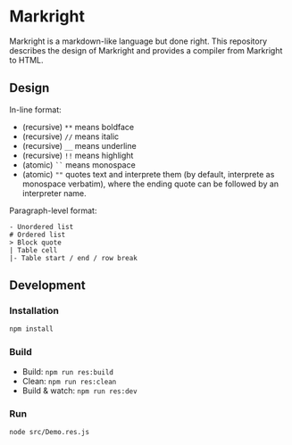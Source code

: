 # Markright

Markright is a markdown-like language but done right. This repository describes the design of Markright and provides a compiler from Markright to HTML.

## Design

In-line format:

- (recursive) `**` means boldface
- (recursive) `//` means italic
- (recursive) `__` means underline
- (recursive) `!!` means highlight
- (atomic) ``` `` ``` means monospace
- (atomic) `""` quotes text and interprete them (by default, interprete as monospace verbatim), where the ending quote can be followed by an interpreter name.

Paragraph-level format:

```
- Unordered list
# Ordered list
> Block quote
| Table cell
|- Table start / end / row break
```


## Development

### Installation

```sh
npm install
```

### Build

- Build: `npm run res:build`
- Clean: `npm run res:clean`
- Build & watch: `npm run res:dev`

### Run

```sh
node src/Demo.res.js
```
